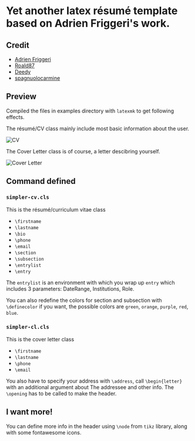 # Yet another latex résumé template based on Adrien Friggeri's work.

## Credit

-   [Adrien Friggeri](https://github.com/afriggeri)
-   [Roald87](https://github.com/Roald87/xelatex-cv-roald)
-   [Deedy](https://github.com/deedy/Deedy-Resume)
-   [spagnuolocarmine](https://github.com/spagnuolocarmine/TwentySecondsCurriculumVitae-LaTex)

## Preview

Compiled the files in examples directory with `latexmk` to get following effects.

The résumé/CV class mainly include most basic information about the user.

![CV](https://i.imgur.com/Aga1DFo.png)

The Cover Letter class is of course, a letter descibring yourself.

![Cover Letter](https://i.imgur.com/YQiQtce.png)

## Command defined

### `simpler-cv.cls`

This is the résumé/curriculum vitae class

-   `\firstname`
-   `\lastname`
-   `\bio`
-   `\phone`
-   `\email`
-   `\section`
-   `\subsection`
-   `\entrylist`
-   `\entry`

The `entrylist` is an environment with which you wrap up `entry` which includes 3 parameters: DateRange, Institutions, Role.

You can also redefine the colors for section and subsection with `\definecolor` if you want, the possible colors are `green`, `orange`, `purple`, `red`, `blue`.

### `simpler-cl.cls`

This is the cover letter class

-   `\firstname`
-   `\lastname`
-   `\phone`
-   `\email`

You also have to specify your address with `\address`, call `\begin{letter}` with an additional argument about The addressee and other info. The `\opening` has to be called to make the header.

## I want more!

You can define more info in the header using `\node` from `tikz` library, along with some fontawesome icons.
